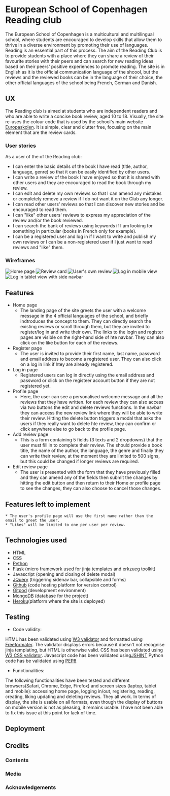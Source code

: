 # European School of Copenhagen Reading club

The European School of Copenhagen is a multicultural and multilingual school, where students are encouraged to develop skills that allow them to thrive in a diverse environment by promoting their use of languages. Reading is an essential part of this process. The aim of the Reading Club is to provide students with a place where they can share a review of their favourite stories with their peers and can search for new reading ideas based on their peers' positive experiences to promote reading. The site is in English as it is the official communication language of the shcool, but the reviews and the reviewed books can be in the language of their choice, the other official languages of the school being French, German and Danish. 

## UX

The Reading club is aimed at students who are independent readers and who are able to write a concise book review, aged 10 to 18. Visually, the site re-uses the colour code that is used by the school's main website [Europaskolen](https://europaskolen.sag.dk/). It is simple, clear and clutter free, focusing on the main element that are the review cards.

### User stories

As a user of the of the Reading club:
* I can enter the basic details of the book I have read (title, author, language, genre) so that it can be easily identified by other users.
* I can write a review of the book I have enjoyed so that it is shared with other users and they are encouraged to read the book through my review.
* I can edit and delete my own reviews so that I can amend any mistakes or completely remove a review if I do not want it on the Club any longer.
* I can read other users' reviews so that I can discover new stories and be encouraged to read them. 
* I can "like" other users' reviews to express my appreciation of the review and/or the book reviewed.
* I can search the bank of reviews using keywords if I am looking for something in particular (books in French only for example).
* I can be a registered user and log in if I want to write and publish my own reviews or I can be a non-registered user if I just want to read reviews and "like" them.

### Wireframes

![Home page](/static/images/ESCPHRC_home.png)
![Review card](/static/images/review_card.png)
![User's own review](/static/images/user_own_review.png)
![Log in mobile view](/static/images/login_mobile_view.png)
![Log in tablet view with side navbar](/static/images/login_tablet_sidenav.png)


## Features

* Home page
    * The landing page of the site greets the user with a welcome message in the 4 official languages of the school, and briefly indtroduces the concept to them. They can directly search the existing reviews or scroll through them, but they are invited to register/log in and write their own. The links to the login and register pages are visible on the right-hand side of hte navbar. They can also click on the like button for each of the reviews.
* Register page
    * The user is invited to provide their first name, last name, password and email address to become a registered user. They can also click on a log in link if htey are already registered.
* Log in page
    * Registered users can log in directly using the email address and password or click on the registeer account button if they are not registered yet.
*  Profile page
    * Here, the user can see a personalised welcome message and all the reviews that they have written. for each review they can also access via two buttons the edit and delete reviews functions. In the navbar they can access the new review link where they will be able to write their review. Hitting the delete button triggers a modal that asks the users if they really want to delete hte review, they can confirm or click anywhere else to go back to the profile page.
* Add review page
    * This is a form containing 5 fields (3 texts and 2 dropdowns) that the user must fill in to complete their review. The should provide a book title, the name of the author, the language, the genre and finally they can write their review, at the moment they are limited to 500 signs, but this could be changed if longer reviews are required.
* Edit review page
    * The user is presented with the form that they have previously filled and they can amend any of the fields then submit the changes by hitting the edit button and then return to their Home or profile page to see the changes, they can also choose to cancel those changes.

## Features left to implement

    * The user's profile page will use the first name rather than the email to greet the user.
    * "Likes" will be limited to one per user per review.

## Technologies used

* HTML
* CSS
* [Python](https://www.python.org/)
* [Flask](https://flask.palletsprojects.com/en/1.1.x/) (micro framework used for jinja templates and erkzueg toolkit)
* Javascript (opening and closing of delete modal)
* [JQuery](https://jquery.com/) (triggering sidenav bar, collapsible and forms)
* [Github](https://github.com/) (code hosting platform for version control)
* [Gitpod](https://gitpod.io/) (development environment) 
* [MongoDB](https://www.mongodb.com/) (database for the project)
* [Heroku](https://heroku.com/)(platform where the site is deployed)

## Testing

* Code validity:

HTML has been validated using [W3 validator](https://validator.w3.org/) and formatted using [Freeformater](https://www.freeformatter.com/). The validator displays errors because it doesn't not recognise jinja templating, but HTML is otherwise valid.
CSS has been validated using [W3 CSS validator](http://jigsaw.w3.org/css-validator/validator).
Javascript code has been validated using[JSHINT](https://jshint.com/)
Python code has be validated using [PEP8](http://pep8online.com/)

* Functionalities:

The following functionalities have been tested and different browsers(Safari, Chrome, Edge, Firefox) and screen sizes (laptop, tablet and mobile): accessing home page, logging in/out, registering, reading, creating, liking updating and deleting reviews. They all work. In terms of display, the site is usable on all formats, even though the display of buttons on mobile version is not as pleasing, it remains usable. I have not been able to fix this issue at this point for lack of time.



## Deployment

## Credits

### Contents
### Media
### Acknowledgements

